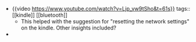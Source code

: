 - {{video https://www.youtube.com/watch?v=Ljp_vw9tSho&t=61s}}
  tags:: [[kindle]] [[bluetooth]]
	- This helped with the suggestion for "resetting the network settings" on the kindle. Other insights included?
-